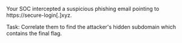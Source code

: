 Your SOC intercepted a suspicious phishing email pointing to https://secure-login[.]xyz.

Task: Correlate them to find the attacker's hidden subdomain which contains the final flag.
